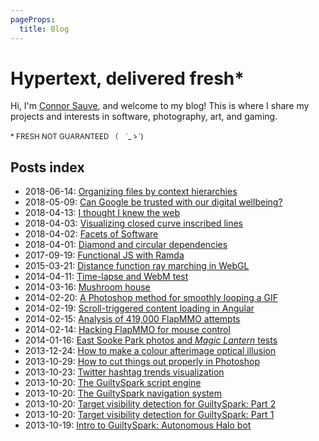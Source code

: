 ```yaml
---
pageProps:
  title: Blog
---
```


# Hypertext, delivered fresh*
Hi, I'm [Connor Sauve](/about), and welcome to my blog! This is where I share my projects and interests in software, photography, art, and gaming.

<small>* FRESH NOT GUARANTEED （　´_ゝ`)</small>

## Posts index

<nav>

* <time>2018-06-14:</time> [Organizing files by context hierarchies](/post/organizing-by-context-heirarchies)
* <time>2018-05-09:</time> [Can Google be trusted with our digital wellbeing?](/post/google-digital-wellbeing)
* <time>2018-04-13:</time> [I thought I knew the web](/post/i-thought-i-knew-the-web)
* <time>2018-04-03:</time> [Visualizing closed curve inscribed lines](/post/visualizing-closed-curve-inscribed-lines)
* <time>2018-04-02:</time> [Facets of Software](/post/facets-of-software)
* <time>2018-04-01:</time> [Diamond and circular dependencies](/post/diamond-and-circular-dependencies)
* <time>2017-09-19:</time> [Functional JS with Ramda](/post/functional-js-with-ramda)
* <time>2015-03-21:</time> [Distance function ray marching in WebGL](/post/distance-function-ray-marching-webgl)
* <time>2014-04-11:</time> [Time-lapse and WebM test](/post/time-lapse-and-webm-test)
* <time>2014-03-16:</time> [Mushroom house](/post/mushroom-house)
* <time>2014-02-20:</time> [A Photoshop method for smoothly looping a GIF](/post/photoshop-smoothly-looping-gif-tutorial)
* <time>2014-02-19:</time> [Scroll-triggered content loading in Angular](/post/loading-posts-as-you-scroll-to-them)
* <time>2014-02-15:</time> [Analysis of 419,000 FlapMMO attempts](/post/analysis-flapmmo-attempts)
* <time>2014-02-14:</time> [Hacking FlapMMO for mouse control](/post/hacking-flapmmo-mouse-control)
* <time>2014-01-16:</time> [East Sooke Park photos and _Magic Lantern_ tests](/post/east-sooke-park-photos-magic-lantern-tests)
* <time>2013-12-24:</time> [How to make a colour afterimage optical illusion](/post/colour-afterimage-optical-illusion-tutorial)
* <time>2013-10-29:</time> [How to cut things out properly in Photoshop](/post/cutting-things-out)
* <time>2013-10-23:</time> [Twitter hashtag trends visualization](/post/twitter-hashtag-trends-visualization)
* <time>2013-10-20:</time> [The GuiltySpark script engine](/post/guiltyspark-scripting)
* <time>2013-10-20:</time> [The GuiltySpark navigation system](/post/guiltyspark-navigation)
* <time>2013-10-20:</time> [Target visibility detection for GuiltySpark: Part 2](/post/guiltyspark-visibility-detection-part-2)
* <time>2013-10-20:</time> [Target visibility detection for GuiltySpark: Part 1](/post/guiltyspark-visibility-detection-part-1)
* <time>2013-10-19:</time> [Intro to GuiltySpark: Autonomous Halo bot](/post/guiltyspark)

</nav>

<div class="landing-background render-fs" data-fs-src="background.glsl"></div>